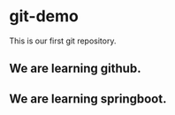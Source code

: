 # git-demo
This is our first git repository.

## We are learning github.
## We are learning springboot.
